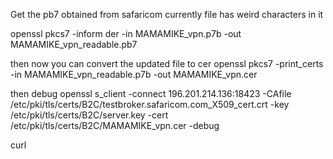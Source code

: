Get the pb7 obtained from safaricom
currently file has weird characters in it

openssl pkcs7 -inform der -in MAMAMIKE_vpn.p7b -out MAMAMIKE_vpn_readable.pb7

then now you can convert the updated file to cer
openssl pkcs7 -print_certs -in MAMAMIKE_vpn_readable.p7b -out MAMAMIKE_vpn.cer

then debug
openssl s_client -connect 196.201.214.136:18423 -CAfile /etc/pki/tls/certs/B2C/testbroker.safaricom.com_X509_cert.crt -key /etc/pki/tls/certs/B2C/server.key -cert /etc/pki/tls/certs/B2C/MAMAMIKE_vpn.cer -debug

curl

